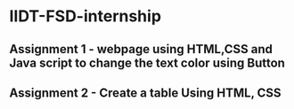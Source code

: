 # IIDT-FSD-internship
## Assignment 1 - webpage using HTML,CSS and Java script to change the text color using Button
## Assignment 2 - Create a table Using HTML, CSS
